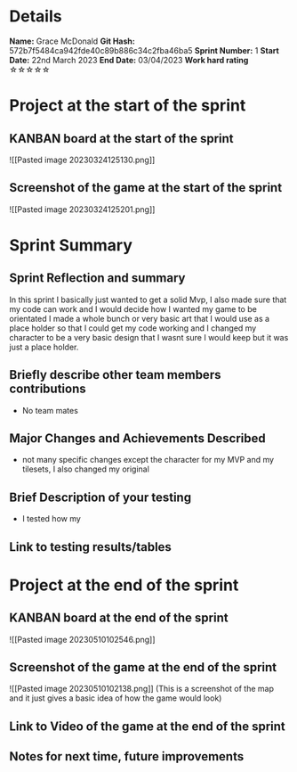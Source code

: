 # Details
**Name:**
Grace McDonald
**Git Hash:**
572b7f5484ca942fde40c89b886c34c2fba46ba5
**Sprint Number:**
1
**Start Date:**
22nd March 2023
**End Date:**
03/04/2023
**Work hard rating**
☆☆☆☆☆

# Project at the start of the sprint
## **KANBAN board at the start of the sprint**
![[Pasted image 20230324125130.png]]
## **Screenshot of the game at the start of the sprint**
![[Pasted image 20230324125201.png]]
# Sprint Summary
## **Sprint Reflection and summary**
In this sprint I basically just wanted to get a solid Mvp, I also made sure that my code can work and I would decide how I wanted my game to be orientated I made a whole bunch or very basic art that I would use as a place holder so that I could get my code working and I changed my character to be a very basic design that I wasnt sure I would keep but it was just a place holder.
## **Briefly describe other team members contributions**
- No team mates
## **Major Changes and Achievements Described**
- not many specific changes except the character for my MVP and my tilesets, I also changed my original 
## **Brief Description of your testing**
- I tested how my 
## **Link to testing results/tables**


# Project at the end of the sprint
## **KANBAN board at the end of the sprint**
![[Pasted image 20230510102546.png]]
## **Screenshot of the game at the end of the sprint**
![[Pasted image 20230510102138.png]]
(This is a screenshot of the map and it just gives a basic idea of how the game would look)
## Link to **Video of the game at the end of the sprint**


## **Notes for next time, future improvements**